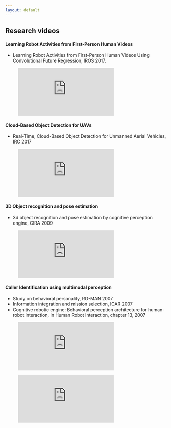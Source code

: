 ```yaml
---
layout: default
---
```


## Research videos

#### Learning Robot Activities from First-Person Human Videos
- Learning Robot Activities from First-Person Human Videos
Using Convolutional Future Regression, IROS 2017.

<figure class="video_container">
  <iframe src="https://www.youtube.com/embed/OCnp_eduA6Q" frameborder="0" allowfullscreen="true"> </iframe>
</figure>

#### Cloud-Based Object Detection for UAVs
- Real-Time, Cloud-Based Object Detection for Unmanned Aerial Vehicles, IRC 2017

<figure class="video_container">
  <iframe src="https://www.youtube.com/embed/LYAvrnEZuME" frameborder="0" allowfullscreen="true"> </iframe>
</figure>

#### 3D Object recognition and pose estimation
- 3d object recognition and pose estimation by cognitive perception engine, CIRA 2009

<figure class="video_container">
  <iframe src="https://www.youtube.com/embed/9ijsFw1Drkg" frameborder="0" allowfullscreen="true"> </iframe>
</figure>

#### Caller Identification using multimodal perception
- Study on behavioral personality, RO-MAN 2007
- Information integration and mission selection, ICAR 2007
- Cognitive robotic engine: Behavioral perception architecture for human-robot interaction,
In Human Robot Interaction, chapter 13, 2007

<figure class="video_container">
  <iframe src="https://www.youtube.com/embed/ggRU9_q0tmM" frameborder="0" allowfullscreen="true"> </iframe>
</figure>

<figure class="video_container">
  <iframe src="https://www.youtube.com/embed/4pofWl9ttoQ" frameborder="0" allowfullscreen="true"> </iframe>
</figure>
